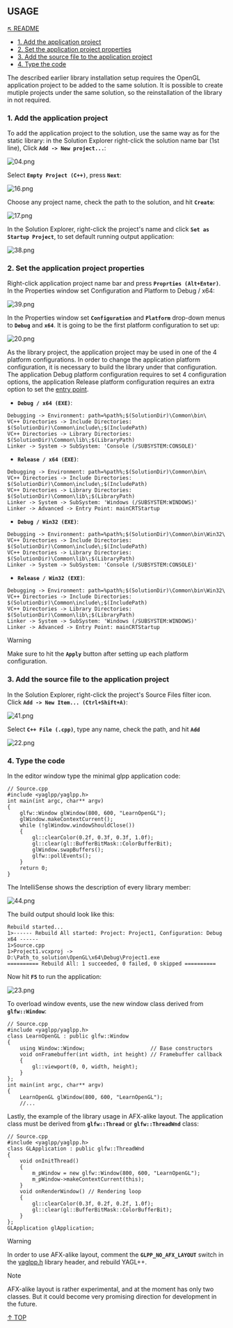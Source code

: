 ## USAGE
[&nwarr; README](../README.md)<br>
- [1. Add the application project](USAGE.md#1-add-the-application-project)
- [2. Set the application project properties](USAGE.md#2-set-the-application-project-properties)
- [3. Add the source file to the application project](USAGE.md#3-add-the-source-file-to-the-application-project)
- [4. Type the code](USAGE.md#4-type-the-code)

The described earlier library installation setup requires the OpenGL application project to be added to the same solution. It is possible to create mutiple projects under the same solution, so the reinstallation of the library in not required.

### 1. Add the application project
To add the application project to the solution, use the same way as for the static library: in the Solution Explorer right-click the solution name bar (1st line), Click **`Add -> New project...`**:

![04.png](04.png)

Select **`Empty Project (C++)`**, press **`Next`**:

![16.png](16.png)

Choose any project name, check the path to the solution, and hit **`Create`**:

![17.png](17.png)

In the Solution Explorer, right-click the project's name and click **`Set as Startup Project`**, to set default running output application:

![38.png](38.png)

### 2. Set the application project properties
Right-click application project name bar and press **`Proprties (Alt+Enter)`**. In the Properties window set Configuration and Platform to Debug / x64:

![39.png](39.png)

In the Properties window set **`Configuration`** and **`Platform`** drop-down menus to **`Debug`** and **`x64`**. It is going to be the first platform configuration to set up:

![20.png](20.png)

As the library project, the application project may be used in one of the 4 platform configurations. In order to change the application platform configuration, it is necessary to build the library under that configuration. The application Debug platform configuration requires to set 4 configuration options, the application Release platform configuration requires an extra option to set the [entry point](https://learn.microsoft.com/en-us/cpp/build/reference/entry-entry-point-symbol).

- **`Debug / x64 (EXE)`**:
```
Debugging -> Environment: path=%path%;$(SolutionDir)\Common\bin\
VC++ Directories -> Include Directories: $(SolutionDir)\Common\include\;$(IncludePath)
VC++ Directories -> Library Directories: $(SolutionDir)\Common\lib\;$(LibraryPath)
Linker -> System -> SubSystem: 'Console (/SUBSYSTEM:CONSOLE)'
```
- **`Release / x64 (EXE)`**:
```
Debugging -> Environment: path=%path%;$(SolutionDir)\Common\bin\
VC++ Directories -> Include Directories: $(SolutionDir)\Common\include\;$(IncludePath)
VC++ Directories -> Library Directories: $(SolutionDir)\Common\lib\;$(LibraryPath)
Linker -> System -> SubSystem: 'Windows (/SUBSYSTEM:WINDOWS)'
Linker -> Advanced -> Entry Point: mainCRTStartup
```
- **`Debug / Win32 (EXE)`**:
```
Debugging -> Environment: path=%path%;$(SolutionDir)\Common\bin\Win32\
VC++ Directories -> Include Directories: $(SolutionDir)\Common\include\;$(IncludePath)
VC++ Directories -> Library Directories: $(SolutionDir)\Common\lib\;$(LibraryPath)
Linker -> System -> SubSystem: 'Console (/SUBSYSTEM:CONSOLE)'
```
- **`Release / Win32 (EXE)`**:
```
Debugging -> Environment: path=%path%;$(SolutionDir)\Common\bin\Win32\
VC++ Directories -> Include Directories: $(SolutionDir)\Common\include\;$(IncludePath)
VC++ Directories -> Library Directories: $(SolutionDir)\Common\lib\;$(LibraryPath)
Linker -> System -> SubSystem: 'Windows (/SUBSYSTEM:WINDOWS)'
Linker -> Advanced -> Entry Point: mainCRTStartup
```

> [!WARNING]
> Make sure to hit the **`Apply`** button after setting up each platform configuration.

### 3. Add the source file to the application project
In the Solution Explorer, right-click the project's Source Files filter icon. Click **`Add -> New Item... (Ctrl+Shift+A)`**:

![41.png](41.png)

Select **`C++ File (.cpp)`**, type any name, check the path, and hit **`Add`**

![22.png](22.png)

### 4. Type the code
In the editor window type the minimal glpp application code:
```
// Source.cpp
#include <yaglpp/yaglpp.h>
int main(int argc, char** argv)
{
	glfw::Window glWindow(800, 600, "LearnOpenGL");
	glWindow.makeContextCurrent();
	while (!glWindow.windowShouldClose())
	{
		gl::clearColor(0.2f, 0.3f, 0.3f, 1.0f);
		gl::clear(gl::BufferBitMask::ColorBufferBit);
		glWindow.swapBuffers();
		glfw::pollEvents();
	}
	return 0;
}
```
The IntelliSense shows the description of every library member:

![44.png](44.png)

The build output should look like this:
```
Rebuild started...
1>------ Rebuild All started: Project: Project1, Configuration: Debug x64 ------
1>Source.cpp
1>Project1.vcxproj -> D:\Path_to_solution\OpenGL\x64\Debug\Project1.exe
========== Rebuild All: 1 succeeded, 0 failed, 0 skipped ==========
```
Now hit **`F5`** to run the application:

![23.png](23.png)

To overload window events, use the new window class derived from **`glfw::Window`**:
```
// Source.cpp
#include <yaglpp/yaglpp.h>
class LearnOpenGL : public glfw::Window
{
	using Window::Window;                     // Base constructors
	void onFramebuffer(int width, int height) // Framebuffer callback
	{
		gl::viewport(0, 0, width, height);
	}
};
int main(int argc, char** argv)
{
	LearnOpenGL glWindow(800, 600, "LearnOpenGL");
	//...
```
Lastly, the example of the library usage in AFX-alike layout. The application class must be derived from **`glfw::Thread`** or **`glfw::ThreadWnd`** class:
```
// Source.cpp
#include <yaglpp/yaglpp.h>
class GLApplication : public glfw::ThreadWnd
{
	void onInitThread()
	{
		m_pWindow = new glfw::Window(800, 600, "LearnOpenGL");
		m_pWindow->makeContextCurrent(this);
	}
	void onRenderWindow() // Rendering loop
	{
		gl::clearColor(0.3f, 0.2f, 0.2f, 1.0f);
		gl::clear(gl::BufferBitMask::ColorBufferBit);
	}
};
GLApplication glApplication;
```

> [!WARNING]
> In order to use AFX-alike layout, comment the **`GLPP_NO_AFX_LAYOUT`** switch in the [yaglpp.h](../include/yaglpp.h) library header, and rebuild YAGL++.

> [!NOTE]
> AFX-alike layout is rather experimental, and at the moment has only two classes. But it could become very promising direction for development in the future.

[&uarr; TOP](USAGE.md#usage)
